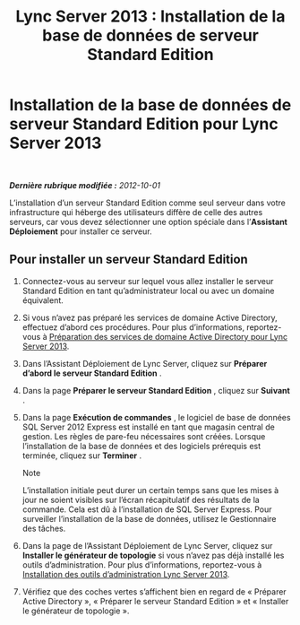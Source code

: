 ﻿---
title: 'Lync Server 2013 : Installation de la base de données de serveur Standard Edition'
TOCTitle: Installation de la base de données de serveur Standard Edition
ms:assetid: 0bd3a804-aad6-48cb-981b-54725af032db
ms:mtpsurl: https://technet.microsoft.com/fr-fr/library/Gg398167(v=OCS.15)
ms:contentKeyID: 49296224
ms.date: 05/20/2016
mtps_version: v=OCS.15
ms.translationtype: HT
---

# Installation de la base de données de serveur Standard Edition pour Lync Server 2013

 

_**Dernière rubrique modifiée :** 2012-10-01_

L’installation d’un serveur Standard Edition comme seul serveur dans votre infrastructure qui héberge des utilisateurs diffère de celle des autres serveurs, car vous devez sélectionner une option spéciale dans l’**Assistant Déploiement** pour installer ce serveur.

## Pour installer un serveur Standard Edition

1.  Connectez-vous au serveur sur lequel vous allez installer le serveur Standard Edition en tant qu’administrateur local ou avec un domaine équivalent.

2.  Si vous n’avez pas préparé les services de domaine Active Directory, effectuez d’abord ces procédures. Pour plus d’informations, reportez-vous à [Préparation des services de domaine Active Directory pour Lync Server 2013](lync-server-2013-preparing-active-directory-domain-services.md).

3.  Dans l’Assistant Déploiement de Lync Server, cliquez sur **Préparer d’abord le serveur Standard Edition** .

4.  Dans la page **Préparer le serveur Standard Edition** , cliquez sur **Suivant** .

5.  Dans la page **Exécution de commandes** , le logiciel de base de données SQL Server 2012 Express est installé en tant que magasin central de gestion. Les règles de pare-feu nécessaires sont créées. Lorsque l’installation de la base de données et des logiciels prérequis est terminée, cliquez sur **Terminer** .
    
    > [!note]  
    > L’installation initiale peut durer un certain temps sans que les mises à jour ne soient visibles sur l’écran récapitulatif des résultats de la commande. Cela est dû à l’installation de SQL Server Express. Pour surveiller l’installation de la base de données, utilisez le Gestionnaire des tâches.

6.  Dans la page de l’Assistant Déploiement de Lync Server, cliquez sur **Installer le générateur de topologie** si vous n’avez pas déjà installé les outils d’administration. Pour plus d’informations, reportez-vous à [Installation des outils d’administration Lync Server 2013](lync-server-2013-install-lync-server-administrative-tools.md).

7.  Vérifiez que des coches vertes s’affichent bien en regard de « Préparer Active Directory », « Préparer le serveur Standard Edition » et « Installer le générateur de topologie ».

